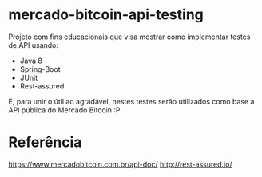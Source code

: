 # mercado-bitcoin-api-testing

Projeto com fins educacionais que visa mostrar como implementar testes de API usando:

- Java 8
- Spring-Boot
- JUnit
- Rest-assured 

E, para unir o útil ao agradável, nestes testes serão utilizados como base a API pública do
Mercado Bitcoin :P



# Referência 

https://www.mercadobitcoin.com.br/api-doc/
http://rest-assured.io/

